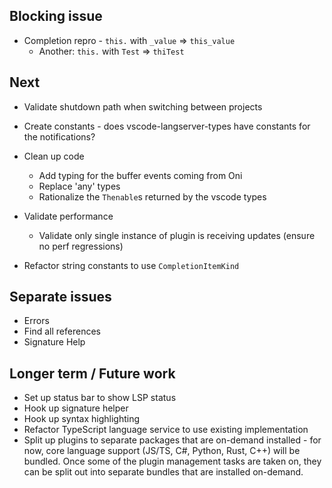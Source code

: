 ## Blocking issue
- Completion repro - `this.` with `_value` => `this_value`
    - Another: `this.` with `Test` => `thiTest`

## Next
- Validate shutdown path when switching between projects
- Create constants - does vscode-langserver-types have constants for the notifications?
- Clean up code
    - Add typing for the buffer events coming from Oni
    - Replace 'any' types
    - Rationalize the `Thenable`s returned by the vscode types

- Validate performance
    - Validate only single instance of plugin is receiving updates (ensure no perf regressions)

- Refactor string constants to use `CompletionItemKind`


## Separate issues
- Errors
- Find all references
- Signature Help

## Longer term / Future work
- Set up status bar to show LSP status
- Hook up signature helper
- Hook up syntax highlighting
- Refactor TypeScript language service to use existing implementation
- Split up plugins to separate packages that are on-demand installed - for now, core language support (JS/TS, C#, Python, Rust, C++) will be bundled. Once some of the plugin management tasks are taken on, they can be split out into separate bundles that are installed on-demand.
